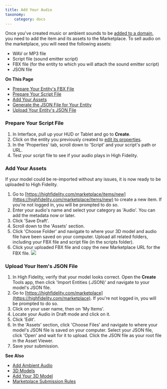 ```yaml
---
title: Add Your Audio
taxonomy:
    category: docs
---
```


Once you've created music or ambient sounds to be [added to a domain](../../../create/entities/add-sounds#add-ambient-audio), you need to add the item and its assets to the Marketplace. To sell audio on the marketplace, you will need the following assets:

+ WAV or MP3 file
+ Script file (sound emitter script)
+ FBX file (for the entity to which you will attach the sound emitter script)
+ JSON file 

**On This Page**

* [Prepare Your Entity's FBX File](../upload-model#prepare-your-fbx-file)
* [Prepare Your Script File](#prepare-your-script-file)
* [Add Your Assets](#add-your-assets)
* [Generate the JSON File for Your Entity](../upload-model#generate-the-json-file-for-your-entity)
* [Upload Your Entity's JSON File](#upload-your-entitys-json-file)

### Prepare Your Script File

1. In Interface, pull up your HUD or Tablet and go to **Create**.
2. Click on the entity you previously created to [edit its properties](http://localhost:8000/create/entities/entity-appearance).
3. In the 'Properties' tab, scroll down to 'Script' and your script's path or URL.
4. Test your script file to see if your audio plays in High Fidelity.

### Add Your Assets

If your model could be re-imported without any issues, it is now ready to be uploaded to High Fidelity. 

1. Go to [https://highfidelity.com/marketplace/items/new](https://highfidelity.com/marketplace/items/new) to create a new item. If you're not logged in, you will be prompted to do so. 
2. Enter your audio's name and select your category as 'Audio'. You can add the metadata now or later. 
3. Click 'Save Draft'. 
4. Scroll down to the 'Assets' section.  
5. Click 'Choose Folder' and navigate to where your 3D model and audio file have been saved on your computer. Upload all related folders, including your FBX file and script file (in the scripts folder).
6. Click your uploaded FBX file and copy the new Marketplace URL for the FBX file. ![](C:/Users/nimis/hifi-docs-review/06.sell/01.add-item/02.upload-model/copy-fbx-url.png)

### Upload Your Item's JSON File

1. In High Fidelity, verify that your model looks correct. Open the **Create** Tools app, then click 'Import Entities (.JSON)' and navigate to your model's JSON file. 
2. Go to [https://highfidelity.com/marketplace](https://highfidelity.com/marketplace). If you're not logged in, you will be prompted to do so.
3. Click on your user name, then on 'My Items'.
4. Locate your Audio in Draft mode and click on it. 
5. Click 'Edit'.
6. In the 'Assets' section, click 'Choose Files' and navigate to where your model's JSON file is saved on your computer. Select your JSON file, click 'Open' and wait for it to upload.
   Click the JSON file as your root file in the Asset Viewer. 
7. Save your submission.

**See Also**

+ [Add Ambient Audio](../../../create/entities/add-sounds#add-ambient-audio)
+ [3D Models](../../../create/3d-models)
+ [Add Your 3D Model](../upload-model)
+ [Marketplace Submission Rules](../submission-rules)